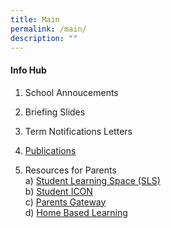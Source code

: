```yaml
---
title: Main
permalink: /main/
description: ""
---
```

#### Info Hub


1. School Annoucements

2. Briefing Slides 

3. Term Notifications Letters

4. [Publications](https://www.greenridgepri.moe.edu.sg/about-us/publication/)


5. Resources for Parents <br> 
a) [Student Learning Space (SLS)](https://www.greenridgepri.moe.edu.sg/partners-in-education/student-learning-space-sls/) <br> 
b) [Student ICON](https://www.greenridgepri.moe.edu.sg/partners-in-education/student-icon-google-classroom/) <br> 
c) [Parents Gateway](https://www.greenridgepri.moe.edu.sg/partners-in-education/parents-gateway/)<br> 
d) [Home Based Learning](https://www.greenridgepri.moe.edu.sg/partners-in-education/home-based-learning-hbl/)